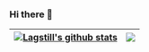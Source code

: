 ### Hi there 👋

<!--
**Lagstill/Lagstill** is a ✨ _special_ ✨ repository because its `README.md` (this file) appears on your GitHub profile.

Here are some ideas to get you started:

- 🔭 I’m currently working on ...
- 🌱 I’m currently learning ...
- 👯 I’m looking to collaborate on ...
- 🤔 I’m looking for help with ...
- 💬 Ask me about ...
- 📫 How to reach me: ...
- 😄 Pronouns: ...
- ⚡ Fun fact: ...
-->


| <a href="https://github.com/Lagstill/github-readme-stats"><img align="center" src="https://github-readme-stats.vercel.app/api?username=Lagstill&show_icons=true&include_all_commits=true&theme=react&hide_border=true" alt="Lagstill's github stats" /></a> | <a href="https://github.com/Lagstill/github-readme-stats"><img align="center" src="https://github-readme-stats.vercel.app/api/top-langs/?username=Lagstill&layout=compact&theme=buefy&hide_border=true" /></a> |
| ------------- | ------------- |
